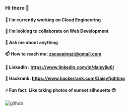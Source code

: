 ###  Hi there 👋
####  🔭  I’m currently working on Cloud Engineering
####  👯  I’m looking to collaborate on Web Development
####  💬  Ask me about anything
####  📫  How to reach me: zacaopingzi@gmail.com
####  🍷   LinkedIn : https://www.linkedin.com/in/daisyliu6/
####  🔭  Hackrank: https://www.hackerrank.com/Daisyfighting
####  ⚡  Fun fact: Like taking photos of sunset silhouette  😊
![github](https://user-images.githubusercontent.com/41984640/175775853-811687cf-cab7-4348-8690-232c06ebae10.jpg)


